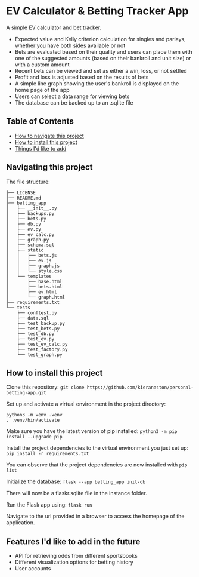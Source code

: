 # EV Calculator & Betting Tracker App

A simple EV calculator and bet tracker.

* Expected value and Kelly criterion calculation for singles and parlays, whether you have both sides available or not
* Bets are evaluated based on their quality and users can place them with one of the suggested amounts (based on their bankroll and unit size) or with a custom amount
* Recent bets can be viewed and set as either a win, loss, or not settled
* Profit and loss is adjusted based on the results of bets
* A simple line graph showing the user's bankroll is displayed on the home page of the app
* Users can select a data range for viewing bets
* The database can be backed up to an .sqlite file

## Table of Contents
- [How to navigate this project](#how-to-navigate-this-project)
- [How to install this project](#how-to-install-this-project)
- [Things I'd like to add](#features-id-like-to-add-in-the-future)

 ## Navigating this project

The file structure:

```
├── LICENSE
├── README.md
├── betting_app
│   ├── __init__.py
│   ├── backups.py
│   ├── bets.py
│   ├── db.py
│   ├── ev.py
│   ├── ev_calc.py
│   ├── graph.py
│   ├── schema.sql
│   ├── static
│   │   ├── bets.js
│   │   ├── ev.js
│   │   ├── graph.js
│   │   └── style.css
│   └── templates
│       ├── base.html
│       ├── bets.html
│       ├── ev.html
│       └── graph.html
├── requirements.txt
└── tests
    ├── conftest.py
    ├── data.sql
    ├── test_backup.py
    ├── test_bets.py
    ├── test_db.py
    ├── test_ev.py
    ├── test_ev_calc.py
    ├── test_factory.py
    └── test_graph.py
```

## How to install this project

Clone this repository: `git clone https://github.com/kieranaston/personal-betting-app.git`

Set up and activate a virtual environment in the project directory:

```
python3 -m venv .venv
. .venv/bin/activate
```

Make sure you have the latest version of pip installed: `python3 -m pip install --upgrade pip`

Install the project dependencies to the virtual environment you just set up: `pip install -r requirements.txt`

You can observe that the project dependencies are now installed with `pip list`

Initialize the database: `flask --app betting_app init-db`

There will now be a flaskr.sqlite file in the instance folder.

Run the Flask app using: `flask run`

Navigate to the url provided in a browser to access the homepage of the application.

## Features I'd like to add in the future

* API for retrieving odds from different sportsbooks
* Different visualization options for betting history
* User accounts

[^1]: Tutorial - Flask Documentation (3.0.x). (n.d.). https://flask.palletsprojects.com/en/stable/tutorial/
